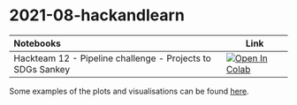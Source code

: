# 2021-08-hackandlearn


| Notebooks | Link |
| :-------- | ---- |
| Hackteam 12 - Pipeline challenge - Projects to SDGs Sankey | [![Open In Colab](https://colab.research.google.com/assets/colab-badge.svg)](https://colab.research.google.com/github/INDIGO-Initiative/2021-08-hackandlearn/blob/main/hackteam12/hackteam12_pipeline_challenge_sdg_sankey.ipynb) |

Some examples of the plots and visualisations can be found <a href="https://indigo-initiative.github.io/2021-08-hackandlearn/">here</a>.
